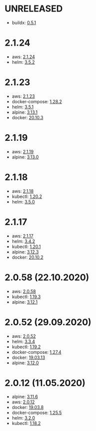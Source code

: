 # UNRELEASED
- buildx: [0.5.1](https://github.com/docker/buildx/releases/tag/v0.5.1)

# 2.1.24
- aws: [2.1.24](https://github.com/aws/aws-cli/releases/tag/2.1.24)
- helm: [3.5.2](https://github.com/helm/helm/releases/tag/v3.5.2)

# 2.1.23
- aws: [2.1.23](https://github.com/aws/aws-cli/releases/tag/2.1.23)
- docker-compose: [1.28.2](https://docs.docker.com/compose/release-notes/#1282)
- helm: [3.5.1](https://github.com/helm/helm/releases/tag/v3.5.1)
- alpine: [3.13.1](https://alpinelinux.org/posts/Alpine-3.13.1-released.html)
- docker: [20.10.3](https://docs.docker.com/engine/release-notes/#20103)

# 2.1.19
- aws: [2.1.19](https://github.com/aws/aws-cli/releases/tag/2.1.19)
- alpine: [3.13.0](https://alpinelinux.org/posts/Alpine-3.13.0-released.html)

# 2.1.18
- aws: [2.1.18](https://github.com/aws/aws-cli/releases/tag/2.1.18)
- kubectl: [1.20.2](https://github.com/kubernetes/kubernetes/blob/master/CHANGELOG/CHANGELOG-1.20.md#v1202)
- helm: [3.5.0](https://github.com/helm/helm/releases/tag/v3.5.0)

# 2.1.17
- aws: [2.1.17](https://github.com/aws/aws-cli/releases/tag/2.1.17)
- helm: [3.4.2](https://github.com/helm/helm/releases/tag/v3.4.2)
- kubectl: [1.20.1](https://github.com/kubernetes/kubernetes/blob/master/CHANGELOG/CHANGELOG-1.20.md#v1201)
- alpine: [3.12.3](https://alpinelinux.org/posts/Alpine-3.12.3-released.html)
- docker: [20.10.2](https://docs.docker.com/engine/release-notes/#20102)

# 2.0.58 (22.10.2020)
- aws: [2.0.58](https://github.com/aws/aws-cli/releases/tag/2.0.58)
- kubectl: [1.19.3](https://github.com/kubernetes/kubernetes/blob/master/CHANGELOG/CHANGELOG-1.19.md#v1193)
- alpine: [3.12.1](https://alpinelinux.org/posts/Alpine-3.12.1-released.html)

# 2.0.52 (29.09.2020)
- aws: [2.0.52](https://github.com/aws/aws-cli/releases/tag/2.0.52)
- helm: [3.3.4](https://github.com/helm/helm/releases/tag/v3.3.4)
- kubectl: [1.19.2](https://github.com/kubernetes/kubernetes/blob/master/CHANGELOG/CHANGELOG-1.19.md#v1192)
- docker-compose: [1.27.4](https://docs.docker.com/compose/release-notes/#1274)
- docker: [19.03.13](https://docs.docker.com/engine/release-notes/#190313)
- alpine: [3.12.0](https://alpinelinux.org/posts/Alpine-3.12.0-released.html)

# 2.0.12 (11.05.2020)
- alpine: [3.11.6](https://alpinelinux.org/posts/Alpine-3.11.6-released.html)
- aws: [2.0.12](https://github.com/aws/aws-cli/releases/tag/2.0.12)
- docker: [19.03.8](https://docs.docker.com/engine/release-notes/#19038)
- docker-compose: [1.25.5](https://docs.docker.com/compose/release-notes/#1255)
- helm: [3.2.0](https://github.com/helm/helm/releases/tag/v3.2.0)
- kubectl: [1.18.2](https://github.com/kubernetes/kubernetes/blob/master/CHANGELOG/CHANGELOG-1.18.md#v1182)
